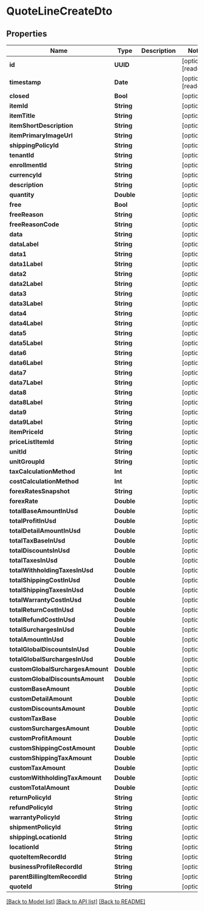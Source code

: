 # QuoteLineCreateDto

## Properties
Name | Type | Description | Notes
------------ | ------------- | ------------- | -------------
**id** | **UUID** |  | [optional] [readonly] 
**timestamp** | **Date** |  | [optional] [readonly] 
**closed** | **Bool** |  | [optional] 
**itemId** | **String** |  | [optional] 
**itemTitle** | **String** |  | [optional] 
**itemShortDescription** | **String** |  | [optional] 
**itemPrimaryImageUrl** | **String** |  | [optional] 
**shippingPolicyId** | **String** |  | [optional] 
**tenantId** | **String** |  | [optional] 
**enrollmentId** | **String** |  | [optional] 
**currencyId** | **String** |  | [optional] 
**description** | **String** |  | [optional] 
**quantity** | **Double** |  | [optional] 
**free** | **Bool** |  | [optional] 
**freeReason** | **String** |  | [optional] 
**freeReasonCode** | **String** |  | [optional] 
**data** | **String** |  | [optional] 
**dataLabel** | **String** |  | [optional] 
**data1** | **String** |  | [optional] 
**data1Label** | **String** |  | [optional] 
**data2** | **String** |  | [optional] 
**data2Label** | **String** |  | [optional] 
**data3** | **String** |  | [optional] 
**data3Label** | **String** |  | [optional] 
**data4** | **String** |  | [optional] 
**data4Label** | **String** |  | [optional] 
**data5** | **String** |  | [optional] 
**data5Label** | **String** |  | [optional] 
**data6** | **String** |  | [optional] 
**data6Label** | **String** |  | [optional] 
**data7** | **String** |  | [optional] 
**data7Label** | **String** |  | [optional] 
**data8** | **String** |  | [optional] 
**data8Label** | **String** |  | [optional] 
**data9** | **String** |  | [optional] 
**data9Label** | **String** |  | [optional] 
**itemPriceId** | **String** |  | [optional] 
**priceListItemId** | **String** |  | [optional] 
**unitId** | **String** |  | [optional] 
**unitGroupId** | **String** |  | [optional] 
**taxCalculationMethod** | **Int** |  | [optional] 
**costCalculationMethod** | **Int** |  | [optional] 
**forexRatesSnapshot** | **String** |  | [optional] 
**forexRate** | **Double** |  | [optional] 
**totalBaseAmountInUsd** | **Double** |  | [optional] 
**totalProfitInUsd** | **Double** |  | [optional] 
**totalDetailAmountInUsd** | **Double** |  | [optional] 
**totalTaxBaseInUsd** | **Double** |  | [optional] 
**totalDiscountsInUsd** | **Double** |  | [optional] 
**totalTaxesInUsd** | **Double** |  | [optional] 
**totalWithholdingTaxesInUsd** | **Double** |  | [optional] 
**totalShippingCostInUsd** | **Double** |  | [optional] 
**totalShippingTaxesInUsd** | **Double** |  | [optional] 
**totalWarrantyCostInUsd** | **Double** |  | [optional] 
**totalReturnCostInUsd** | **Double** |  | [optional] 
**totalRefundCostInUsd** | **Double** |  | [optional] 
**totalSurchargesInUsd** | **Double** |  | [optional] 
**totalAmountInUsd** | **Double** |  | [optional] 
**totalGlobalDiscountsInUsd** | **Double** |  | [optional] 
**totalGlobalSurchargesInUsd** | **Double** |  | [optional] 
**customGlobalSurchargesAmount** | **Double** |  | [optional] 
**customGlobalDiscountsAmount** | **Double** |  | [optional] 
**customBaseAmount** | **Double** |  | [optional] 
**customDetailAmount** | **Double** |  | [optional] 
**customDiscountsAmount** | **Double** |  | [optional] 
**customTaxBase** | **Double** |  | [optional] 
**customSurchargesAmount** | **Double** |  | [optional] 
**customProfitAmount** | **Double** |  | [optional] 
**customShippingCostAmount** | **Double** |  | [optional] 
**customShippingTaxAmount** | **Double** |  | [optional] 
**customTaxAmount** | **Double** |  | [optional] 
**customWithholdingTaxAmount** | **Double** |  | [optional] 
**customTotalAmount** | **Double** |  | [optional] 
**returnPolicyId** | **String** |  | [optional] 
**refundPolicyId** | **String** |  | [optional] 
**warrantyPolicyId** | **String** |  | [optional] 
**shipmentPolicyId** | **String** |  | [optional] 
**shippingLocationId** | **String** |  | [optional] 
**locationId** | **String** |  | [optional] 
**quoteItemRecordId** | **String** |  | [optional] 
**businessProfileRecordId** | **String** |  | [optional] 
**parentBillingItemRecordId** | **String** |  | [optional] 
**quoteId** | **String** |  | [optional] 

[[Back to Model list]](../README.md#documentation-for-models) [[Back to API list]](../README.md#documentation-for-api-endpoints) [[Back to README]](../README.md)



